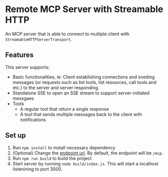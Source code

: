 # Remote MCP Server with Streamable HTTP

An MCP server that is able to connect to multiple client with `StreamableHTTPServerTransport`.

## Features
This server supports:
- Basic functionalities, ie: Client establishing connections and sneding messages (or requests such as list tools, list resources, call tools and etc.) to the server and server responding.
- Standalone SSE to open an SSE stream to support server-initiated messgaes
- Tools
    - A regular tool that return a single response
    - A tool that sends multiple messages back to the client with notifications


## Set up
1. Run `npm install` to install necessary dependency
2. (Optional) Change the [endpoint url](./server/src/index.ts). By default, the endpoint will be `/mcp`.
3. Run `npm run build` to build the project
4. Start server by running `node build/index.js`. This will start a localhost listenining to port 3000.
